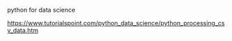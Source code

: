 python for data science

https://www.tutorialspoint.com/python_data_science/python_processing_csv_data.htm
